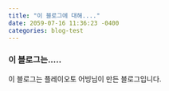 ```yaml
---
title: "이 블로그에 대해...."
date: 2059-07-16 11:36:23 -0400
categories: blog-test
---
```


### 이 블로그는.....

이 블로그는 플레이오토 어빙님이 만든 블로그입니다.

[jekyll-docs]: https://jekyllrb.com/docs/home
[jekyll-gh]:   https://github.com/jekyll/jekyll
[jekyll-talk]: https://talk.jekyllrb.com/